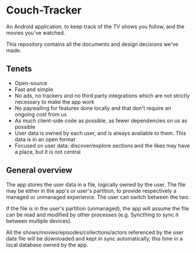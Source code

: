 # Couch-Tracker

An Android application, to keep track of the TV shows you follow, and the movies you've watched.

This repository contains all the documents and design decisions we've made.


## Tenets

- Open-source
- Fast and simple
- No ads, no trackers and no third party integrations which are not strictly necessary to make the app work
- No paywalling for features done locally and that don't require an ongoing cost from us
- As much client-side code as possible, as fewer dependencies on us as possible
- User data is owned by each user, and is always available to them. This data is in an open format
- Focused on user data: discover/explore sections and the likes may have a place, but it is not central


## General overview

The app stores the user data in a file, logically owned by the user. The file may be either in the app's or user's partition, to provide respectively a managed or unmanaged experience. The user can switch between the two.

If the file is in the user's partition (unmanaged), the app will assume the file can be read and modified by other processes (e.g. Syncthing to sync it between multiple devices).

All the shows/movies/episodes/collections/actors referenced by the user data file will be downloaded and kept in sync automatically, this time in a local database owned by the app.
